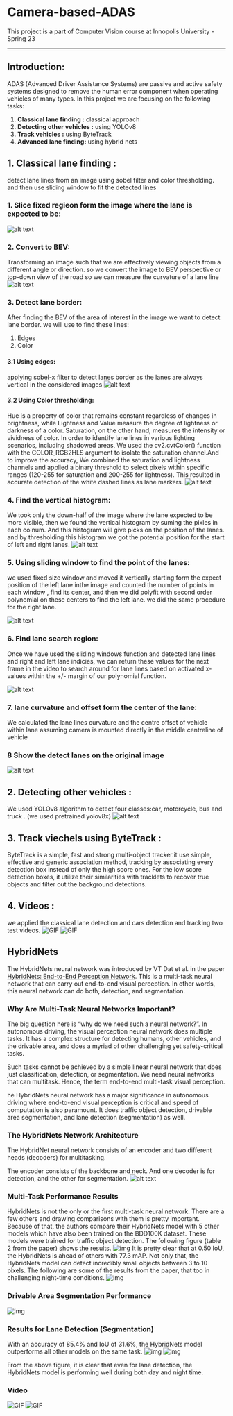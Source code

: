 # Camera-based-ADAS
This project is a part of Computer Vision course at Innopolis University - Spring 23

---

## Introduction: 
ADAS (Advanced Driver Assistance Systems) are passive and active safety systems designed to remove the human error component when operating vehicles of many types. 
In this project we are focusing on the following tasks: 
1. **Classical lane finding :** classical approach
2. **Detecting other vehicles :** using YOLOv8  
3. **Track vehicles :** using ByteTrack
4. **Advanced lane finding:** using hybrid nets

## 1. Classical lane finding :
detect lane lines from an image using sobel filter and color thresholding. and then use sliding window to fit the detected lines
### 1. Slice fixed regieon form the image where the lane is expected to be:
![alt text](figs/classical_1.png) 
### 2. Convert to BEV: 
Transforming an image such that we are effectively viewing objects from a different angle or direction. so we convert the image to BEV perspective or top-down view of the road so we can measure the curvature of a lane line
![alt text](figs/classical_2.png) 
### 3. Detect lane border:
After finding the BEV of the area of interest in the image we want to detect lane border.
we will use to find these lines:
1. Edges
2. Color
#### 3.1 Using edges: 
applying sobel-x filter to detect lanes border as the lanes are always vertical in the considered images
![alt text](figs/classical_3.png) 
#### 3.2 Using Color thresholding: 
Hue is a property of color that remains constant regardless of changes in brightness, while Lightness and Value measure the degree of lightness or darkness of a color. Saturation, on the other hand, measures the intensity or vividness of color. In order to identify lane lines in various lighting scenarios, including shadowed areas, We used the cv2.cvtColor() function with the COLOR_RGB2HLS argument to isolate the saturation channel.And to improve the accuracy,  We combined the saturation and lightness channels and applied a binary threshold to select pixels within specific ranges (120-255 for saturation and 200-255 for lightness). This resulted in accurate detection of the white dashed lines as lane markers.
![alt text](figs/classical_4.png) 
### 4. Find the vertical histogram: 
We took only the down-half of the image where the lane expected to be more visible, then we found the vertical histogram by suming the pixles in each colnum. And this histogram will give picks on the position of the lanes. and by thresholding this histogram we got the potential position for the start of left and right lanes.
![alt text](figs/classical_5.png) 
### 5. Using sliding window to find the point of the lanes:
we used fixed size  window and moved it vertically starting form the expect position  of the left lane inthe image and counted the number of points in each window , find its center, and then we did polyfit with second order polynomial on these centers to find the left lane. we did the same procedure for the right lane. 

![alt text](figs/classical_6.png) 

### 6. Find lane search region:
Once we have used the sliding windows function and detected lane lines and right and left lane indicies, we can return these values for the next frame in the video to search around for lane lines based on activated x-values within the +/- margin of our polynomial function.

![alt text](figs/classical_7.png) 

### 7. lane curvature and offset form the center of the lane:
We calculated  the lane lines curvature and the centre offset of vehicle within lane assuming camera is mounted directly in the middle centreline of vehicle
### 8 Show the detect lanes on the original image
![alt text](figs/classical_8.png) 

## 2. Detecting other vehicles :
We used YOLOv8 algorithm to detect four classes:car, motorcycle, bus and truck . (we used pretrained yolov8x)
![alt text](figs/yolo.png) 

## 3. Track viechels using ByteTrack :
ByteTrack is a simple, fast and strong multi-object tracker.it use simple, effective and generic association method, tracking by associating every detection box instead of only the high score ones. For the low score detection boxes, it utilize their similarities with tracklets to recover true objects and filter out the background detections.
## 4. Videos :
we applied the classical lane detection and cars detection and tracking two test videos.
![GIF](imgs/working_classical.gif) ![GIF](imgs/test.gif)


## HybridNets
The HybridNets neural network was introduced by VT Dat et al. in the paper [HybridNets: End-to-End Perception Network](https://arxiv.org/abs/2203.09035). This is a multi-task neural network that can carry out end-to-end visual perception. In other words, this neural network can do both, detection, and segmentation.

### Why Are Multi-Task Neural Networks Important?
The big question here is “why do we need such a neural network?”. In autonomous driving, the visual perception neural network does multiple tasks. It has a complex structure for detecting humans, other vehicles, and the drivable area, and does a myriad of other challenging yet safety-critical tasks.

Such tasks cannot be achieved by a simple linear neural network that does just classification, detection, or segmentation. We need neural networks that can multitask. Hence, the term end-to-end multi-task visual perception.

he HybridNets neural network has a major significance in autonomous driving where end-to-end visual perception is critical and speed of computation is also paramount. It does traffic object detection, drivable area segmentation, and lane detection (segmentation) as well.

### The HybridNets Network Architecture
The HybridNet neural network consists of an encoder and two different heads (decoders) for multitasking.

The encoder consists of the backbone and neck. And one decoder is for detection, and the other for segmentation.
![alt text](figs/hybrid_net.png) 

### Multi-Task Performance Results
HybridNets is not the only or the first multi-task neural network. There are a few others and drawing comparisons with them is pretty important. Because of that, the authors compare their HybridNets model with 5 other models which have also been trained on the BDD100K dataset. These models were trained for traffic object detection. The following figure (table 2 from the paper) shows the results.
![img](figs/hybridnets-multi-task-performance-comparison.png)
It is pretty clear that at 0.50 IoU, the HybridNets is ahead of others with 77.3 mAP. Not only that, the HybridNets model can detect incredibly small objects between 3 to 10 pixels. The following are some of the results from the paper, that too in challenging night-time conditions.
![img](figs/hybridnets-night-time-result-1.png)


### Drivable Area Segmentation Performance
![img](figs/hybridnets-drivable-area-segmentation-performance.png)


### Results for Lane Detection (Segmentation)
With an accuracy of 85.4% and IoU of 31.6%, the HybridNets model outperforms all other models on the same task.
![img](figs/hybridnets-lane-detection-results.png)
![img](figs/hybridnets-lane-detection.png)

From the above figure, it is clear that even for lane detection, the HybridNets model is performing well during both day and night time.

### Video 

![GIF](imgs/hybrid_best.gif)   ![GIF](imgs/test.gif)
